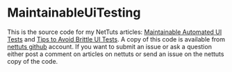 MaintainableUiTesting
=====================
This is the source code for my NetTuts articles: [Maintainable Automated UI Tests](http://net.tutsplus.com/tutorials/maintainable-automated-ui-tests/) and [Tips to Avoid Brittle UI Tests](http://net.tutsplus.com/tutorials/tools-and-tips/tips-to-avoid-brittle-ui-tests/). A copy of this code is available from [nettuts github](https://github.com/tutsplus/maintainable-automated-ui-tests) account. If you want to submit an issue or ask a question either post a comment on articles on nettuts or send an issue on the nettuts copy of the code.
